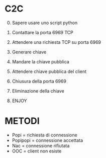 # C2C

0. Sapere usare uno script python

1. Contattare la porta 6969 TCP
2. Attendere una richiesta TCP su porta 6969
3. Generare chiave
4. Mandare la chiave pubblica
5. Attendere chiave pubblica del client
6. Chiusura della porta 6969
7. Eliminazione della chiave

10. ENJOY

# METODI

* Popi = richiesta di connessione
* Popipopi = connessione accettata
* Nac = connessione rifiutata
* OOC = client non esiste
